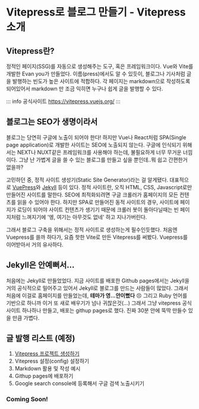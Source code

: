 # Vitepress로 블로그 만들기 - Vitepress 소개

## Vitepress란?
정적인 페이지(SSG)를 자동으로 생성해주는 도구, 혹은 프레임워크이다. Vue와 Vite를 개발한 Evan you가 만들었다. 이름(press)에서도 알 수 있듯이, 블로그나 기사처럼 글을 발행하는 빈도가 높은 사이트에 적합하다. 각 페이지는 markdown으로 작성하도록 되어있어서 markdown 만 조금 익히면 누구나 쉽게 글을 발행할 수 있다.


::: info 공식사이트
https://vitepress.vuejs.org/
:::


## 블로그는 SEO가 생명이라서
 블로그는 당연히 구글에 노출이 되어야 한다! 하지만 Vue나 React처럼 SPA(Single page application)로 개발한 사이트는 SEO에 노출되지 않는다. 구글에 인식되기 위해서는 NEXT나 NUXT같은 프레임워크를 사용해야 하는데, 불필요하게 너무 무거운 너낌이다. 그냥 난 가볍게 글을 쓸 수 있는 블로그를 만들고 싶을 뿐인데..뭐 쉽고 간편한거 없을까? 

 고민하던 중, 정적 사이트 생성기(Static Site Generator)라는 걸 알게됐다. 대표적으로 [VuePress](https://vuepress.vuejs.org/)와 [Jekyll](https://jekyllrb-ko.github.io/) 등이 있다. 정적 사이트란, 오직 HTML, CSS, Javascript로만 만들어진 사이트를 말한다. SEO에 최적화되려면 구글 크롤러가 홈페이지의 모든 컨텐츠를 읽을 수 있어야 한다. 하지만 SPA로 만들어진 동적 사이트의 경우, 사이트에 페이지가 로딩이 되어야 사이트 컨텐츠가 생기기 때문에 크롤러 봇이 돌아다닐때는 빈 페이지처럼 느껴지기에 '엥, 여기는 아무것도 없네' 하고 지나가버린다. 
 
 그래서 블로그 구축을 위해서는 정적 사이트로 생성하는게 필수인듯했다. 처음엔 Vuepress를 쓸까 하다가, 요즘 핫한 Vite로 만든 Vitepress를 써봤다. Vuepress를 이어받아서 거의 유사하다.
 
## Jekyll은 안예뻐서...
 처음에는 Jekyll로 만들었었다. 지금 사이트를 배포한 Github pages에서는 Jekyll을 거의 공식적으로 밀어주고 있어서 Jekyll로 블로그를 만드는 사람들이 많았다. 그래서 처음에 이걸로 홈페이지를 만들었는데, **테마가 영...안이뻤다** 😣 그리고 Ruby 언어를 기반으로 하니까 이거 또 새로 배우기가 넘나 귀찮은것(...) 그래서 그냥 vitepress 공식사이트 하나하나 만들고, 배포는 githup pages로 했다. 진짜 30분 안에 뚝딱 만들수 있을 만큼 가볍다.

## 글 발행 리스트 (예정)
1. [Vitepress 프로젝트 생성하기](/vitepress/1-make-project.html)
2. Vitepress 설정(config) 설정하기
3. Markdown 활용 및 작성 예시
4. Githup pages에 배포하기
5. Google search console에 등록해서 구글 검색 노출시키기

### Coming Soon!

<Comments />
